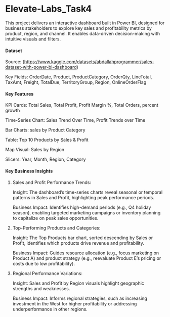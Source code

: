 # Elevate-Labs_Task4

This project delivers an interactive dashboard built in Power BI, designed for business stakeholders to explore key sales and profitability metrics by product, region, and channel. It enables data-driven decision-making with intuitive visuals and filters.

#### Dataset
Source: (https://www.kaggle.com/datasets/abdallahprogrammer/sales-dataset-with-power-bi-dashboard)

Key Fields: OrderDate, Product, ProductCategory, OrderQty, LineTotal, TaxAmt, Freight, TotalDue, TerritoryGroup, Region, OnlineOrderFlag

#### Key Features
KPI Cards: Total Sales, Total Profit, Profit Margin %, Total Orders, percent growth

Time-Series Chart: Sales Trend Over Time, Profit Trends over Time

Bar Charts: sales by Product Category

Table: Top 10 Products by Sales & Profit

Map Visual: Sales by Region

Slicers: Year, Month, Region, Category

#### Key Business Insights
1) Sales and Profit Performance Trends:
   
   Insight: The dashboard’s time-series charts reveal seasonal or temporal patterns in Sales and Profit, highlighting peak performance periods.

   Business Impact: Identifies high-demand periods (e.g., Q4 holiday season), enabling targeted marketing campaigns or inventory planning to capitalize on peak sales opportunities.

2) Top-Performing Products and Categories:

   Insight: The Top Products bar chart, sorted descending by Sales or Profit, identifies which products drive revenue and profitability.

   Business Impact: Guides resource allocation (e.g., focus marketing on Product A) and product strategy (e.g., reevaluate Product E’s pricing or costs due to low profitability).

3) Regional Performance Variations:

   Insight: Sales and Profit by Region visuals highlight geographic strengths and weaknesses.

   Business Impact: Informs regional strategies, such as increasing investment in the West for higher profitability or addressing underperformance in other regions.

